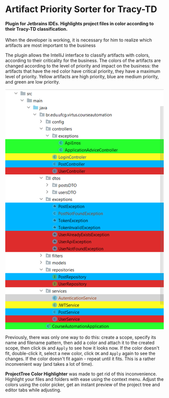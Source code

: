 # Artifact Priority Sorter for Tracy-TD
####  Plugin for Jetbrains IDEs. Highlights project files in color according to their Tracy-TD classification.

When the developer is working,
it is necessary for him to realize which artifacts are most important to the business


The plugin allows the IntelliJ interface to classify artifacts with colors,
according to their criticality for the business.
The colors of the artifacts are changed according to the level
of priority and impact on the business: the artifacts that have the red
color have critical priority, they have a maximum level of priority.
Yellow artifacts are high priority, blue are medium priority,
and green are low priority.

![Highlight menu](images/tree-color-class-presentation.png)



Previously, there was only one way to do this:
create a scope, specify its name and filename pattern, then add a color
and attach it to the created scope, then click `Ok` and `Apply`
to see how it looks now. If the color doesn't fit, double-click it, select a new color,
click `OK` and `Apply` again to see the changes. If the color doesn't fit again -
repeat until it fits.
This is a rather inconvenient way (and takes a lot of time).

**ProjectTree Color Highlighter** was made to get rid of this inconvenience.
Highlight your files and folders with ease using the context menu. Adjust the colors
using the color picker, get an instant preview of the project tree and editor tabs
while adjusting.